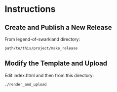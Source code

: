 # Instructions

## Create and Publish a New Release

From legend-of-swarkland directory:

```
path/to/this/project/make_release
```

## Modify the Template and Upload

Edit index.html and then from this directory:

```
./render_and_upload
```
